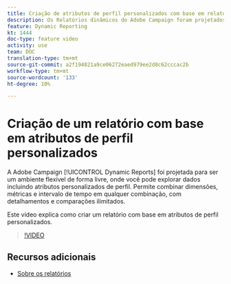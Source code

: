 ```yaml
---
title: Criação de atributos de perfil personalizados com base em relatório
description: Os Relatórios dinâmicos do Adobe Campaign foram projetados para serem um ambiente flexível de forma livre, onde você pode explorar dados incluindo atributos de perfil personalizados. Permite combinar dimensões, métricas e intervalo de tempo em qualquer combinação, com detalhamentos e comparações ilimitados. Este vídeo explica como criar um relatório com base em atributos de perfil personalizados.
feature: Dynamic Reporting
kt: 1444
doc-type: feature video
activity: use
team: DOC
translation-type: tm+mt
source-git-commit: a2f194821a9ce06272eaed979ee2d8c62cccac2b
workflow-type: tm+mt
source-wordcount: '133'
ht-degree: 10%

---
```



# Criação de um relatório com base em atributos de perfil personalizados

A Adobe Campaign [!UICONTROL Dynamic Reports] foi projetada para ser um ambiente flexível de forma livre, onde você pode explorar dados incluindo atributos personalizados de perfil. Permite combinar dimensões, métricas e intervalo de tempo em qualquer combinação, com detalhamentos e comparações ilimitados.

Este vídeo explica como criar um relatório com base em atributos de perfil personalizados.

>[!VIDEO](https://video.tv.adobe.com/v/28204?quality=12)

## Recursos adicionais

* [Sobre os relatórios](https://docs.adobe.com/content/help/pt-BR/campaign-standard/using/reporting/about-reporting/about-dynamic-reports.html)

